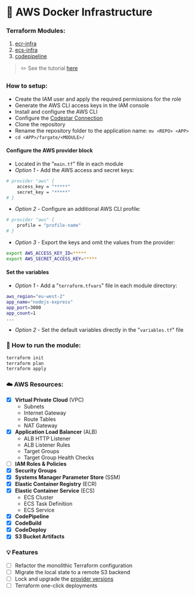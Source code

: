 # 🚜 AWS Docker Infrastructure


### Terraform Modules:
1. [ecr-infra](./fargate/ecr-infra)
2. [ecs-infra](./fargate/ecs-infra)
3. [codepipeline](./fargate/codepipeline)

> ✏️ See the tutorial [here](./fargate/README.md)

### How to setup:
- Create the IAM user and apply the required permissions for the role
- Generate the AWS CLI access keys in the IAM console
- Install and configure the AWS CLI
- Configure the [Codestar Connection](https://docs.aws.amazon.com/codepipeline/latest/userguide/connections-github.html)
- Clone the repository
- Rename the repository folder to the application name: `mv <REPO> <APP>`
- `cd <APP>/fargate/<MODULE>/`



#### Configure the AWS provider block
- Located in the "`main.tf`" file in each module
- _Option 1_ - Add the AWS access and secret keys:
```sh
# provider "aws" {
    access_key = "*****"
    secret_key = "*****"
# }
```
- _Option 2_ - Configure an additional AWS CLI profile:
```sh
# provider "aws" {
    profile = "profile-name"
# }
```
- _Option 3_ - Export the keys and omit the values from the provider:
```sh
export AWS_ACCESS_KEY_ID=*****
export AWS_SECRET_ACCESS_KEY=*****
```


#### Set the variables
- _Option 1_ - Add a "`terraform.tfvars`" file in each module directory:
```sh
aws_region="eu-west-2"
app_name="nodejs-express"
app_port=3000
app_count=1
...
```
- _Option 2_ - Set the default variables directly in the "`variables.tf`" file


### 🚀 How to run the module:
```sh
terraform init
terraform plan
terraform apply
```

### ☁️ AWS Resources:
- [x] **Virtual Private Cloud** (VPC)
    - Subnets
    - Internet Gateway
    - Route Tables
    - NAT Gateway
- [x] **Application Load Balancer** (ALB)
    - ALB HTTP Listener
    - ALB Listener Rules
    - Target Groups
    - Target Group Health Checks
- [ ] **IAM Roles & Policies**
- [x] **Security Groups**
- [x] **Systems Manager Parameter Store** (SSM)
- [x] **Elastic Container Registry** (ECR)
- [x] **Elastic Container Service** (ECS)
    - ECS Cluster
    - ECS Task Definition
    - ECS Service
- [x] **CodePipeline**
- [x] **CodeBuild**
- [x] **CodeDeploy**
- [X] **S3 Bucket Artifacts**

### 💡 Features
- [ ] Refactor the monolithic Terraform configuration
- [ ] Migrate the local state to a remote S3 backend
- [ ] Lock and upgrade the [provider versions](https://developer.hashicorp.com/terraform/tutorials/configuration-language/provider-versioning)
- [ ] Terraform one-click deployments